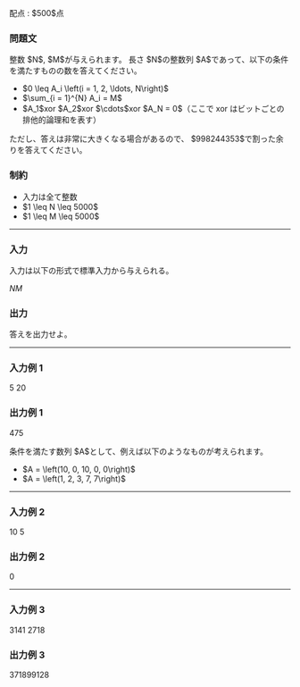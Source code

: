 
<div>

<span>

<span>

<p>
配点 : $500$点
</p>

<div>

<section>

### **問題文**

<p>
整数 $N$, $M$が与えられます。
長さ $N$の整数列 $A$であって、以下の条件を満たすものの数を答えてください。
</p>

<ul>

<li>
$0 \leq A_i \left(i = 1, 2, \ldots, N\right)$
</li>

<li>
$\sum_{i = 1}^{N} A_i = M$
</li>

<li>
$A_1$xor $A_2$xor $\cdots$xor $A_N = 0$（ここで xor はビットごとの排他的論理和を表す）
</li>

</ul>

<p>
ただし、答えは非常に大きくなる場合があるので、 $998244353$で割った余りを答えてください。
</p>

</section>

</div>

<div>

<section>

### **制約**

<ul>

<li>
入力は全て整数
</li>

<li>
$1 \leq N \leq 5000$
</li>

<li>
$1 \leq M \leq 5000$
</li>

</ul>

</section>

</div>

---

<div>

<div>

<section>

### **入力**

<p>
入力は以下の形式で標準入力から与えられる。
</p>

<div>

$N$$M$
</div>

</section>

</div>

<div>

<section>

### **出力**

<p>
答えを出力せよ。
</p>

</section>

</div>

</div>

---

<div>

<section>

### **入力例 1**

<div>

5 20

</div>

</section>

</div>

<div>

<section>

### **出力例 1**

<div>

475

</div>

<p>
条件を満たす数列 $A$として、例えば以下のようなものが考えられます。
</p>

<ul>

<li>
$A = \left(10, 0, 10, 0, 0\right)$
</li>

<li>
$A = \left(1, 2, 3, 7, 7\right)$
</li>

</ul>

</section>

</div>

---

<div>

<section>

### **入力例 2**

<div>

10 5

</div>

</section>

</div>

<div>

<section>

### **出力例 2**

<div>

0

</div>

</section>

</div>

---

<div>

<section>

### **入力例 3**

<div>

3141 2718

</div>

</section>

</div>

<div>

<section>

### **出力例 3**

<div>

371899128

</div>

</section>

</div>

</span>

</span>

</div>
